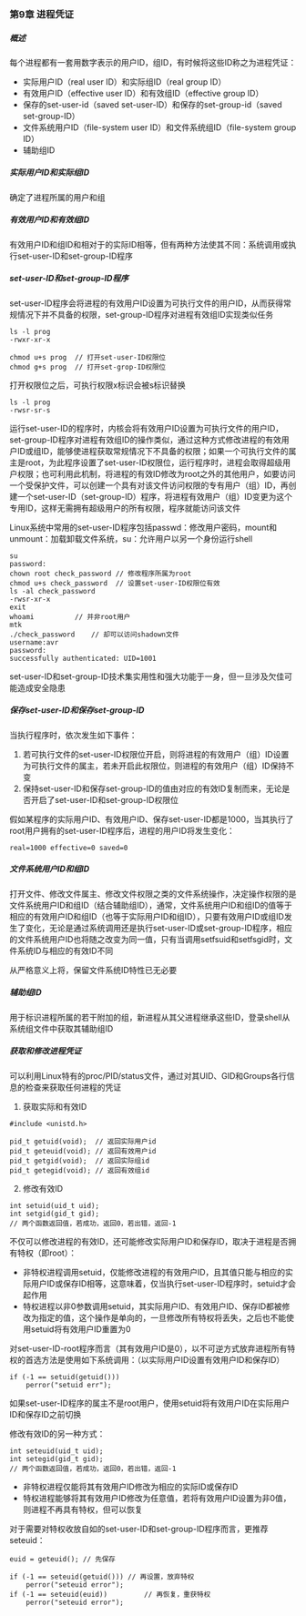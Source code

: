### 第9章 进程凭证

##### 概述

每个进程都有一套用数字表示的用户ID，组ID，有时候将这些ID称之为进程凭证：

* 实际用户ID（real user ID）和实际组ID（real group ID）
* 有效用户ID（effective user ID）和有效组ID（effective group ID）
* 保存的set-user-id（saved set-user-ID）和保存的set-group-id（saved set-group-ID）
* 文件系统用户ID（file-system user ID）和文件系统组ID（file-system group ID）
* 辅助组ID

##### 实际用户ID和实际组ID

确定了进程所属的用户和组

##### 有效用户ID和有效组ID

有效用户ID和组ID和相对于的实际ID相等，但有两种方法使其不同：系统调用或执行set-user-ID和set-group-ID程序

##### set-user-ID和set-group-ID程序

set-user-ID程序会将进程的有效用户ID设置为可执行文件的用户ID，从而获得常规情况下并不具备的权限，set-group-ID程序对进程有效组ID实现类似任务

```
ls -l prog
-rwxr-xr-x

chmod u+s prog	// 打开set-user-ID权限位
chmod g+s prog	// 打开set-grop-ID权限位
```

打开权限位之后，可执行权限x标识会被s标识替换

```
ls -l prog
-rwsr-sr-s
```

运行set-user-ID的程序时，内核会将有效用户ID设置为可执行文件的用户ID，set-group-ID程序对进程有效组ID的操作类似，通过这种方式修改进程的有效用户ID或组ID，能够使进程获取常规情况下不具备的权限；如果一个可执行文件的属主是root，为此程序设置了set-user-ID权限位，运行程序时，进程会取得超级用户权限；也可利用此机制，将进程的有效ID修改为root之外的其他用户，如要访问一个受保护文件，可以创建一个具有对该文件访问权限的专有用户（组）ID，再创建一个set-user-ID（set-group-ID）程序，将进程有效用户（组）ID变更为这个专用ID，这样无需拥有超级用户的所有权限，程序就能访问该文件

Linux系统中常用的set-user-ID程序包括passwd：修改用户密码，mount和unmount：加载卸载文件系统，su：允许用户以另一个身份运行shell

```
su
password:
chown root check_password // 修改程序所属为root
chmod u+s check_password  // 设置set-user-ID权限位有效
ls -al check_password
-rwsr-xr-x
exit
whoami			// 并非root用户
mtk
./check_password	// 却可以访问shadown文件
username:avr
password:
successfully authenticated: UID=1001
```

set-user-ID和set-group-ID技术集实用性和强大功能于一身，但一旦涉及欠佳可能造成安全隐患

##### 保存set-user-ID和保存set-group-ID

当执行程序时，依次发生如下事件：

1. 若可执行文件的set-user-ID权限位开启，则将进程的有效用户（组）ID设置为可执行文件的属主，若未开启此权限位，则进程的有效用户（组）ID保持不变
2. 保持set-user-ID和保存set-group-ID的值由对应的有效ID复制而来，无论是否开启了set-user-ID和set-group-ID权限位

假如某程序的实际用户ID、有效用户ID、保存set-user-ID都是1000，当其执行了root用户拥有的set-user-ID程序后，进程的用户ID将发生变化：

```
real=1000 effective=0 saved=0
```

##### 文件系统用户ID和组ID

打开文件、修改文件属主、修改文件权限之类的文件系统操作，决定操作权限的是文件系统用户ID和组ID（结合辅助组ID），通常，文件系统用户ID和组ID的值等于相应的有效用户ID和组ID（也等于实际用户ID和组ID），只要有效用户ID或组ID发生了变化，无论是通过系统调用还是执行set-user-ID或set-group-ID程序，相应的文件系统用户ID也将随之改变为同一值，只有当调用setfsuid和setfsgid时，文件系统ID与相应的有效ID不同

从严格意义上将，保留文件系统ID特性已无必要

##### 辅助组ID

用于标识进程所属的若干附加的组，新进程从其父进程继承这些ID，登录shell从系统组文件中获取其辅助组ID

##### 获取和修改进程凭证

可以利用Linux特有的proc/PID/status文件，通过对其UID、GID和Groups各行信息的检查来获取任何进程的凭证

1. 获取实际和有效ID

```
#include <unistd.h>

pid_t getuid(void);  // 返回实际用户id
pid_t geteuid(void); // 返回有效用户id
pid_t getgid(void);  // 返回实际组id
pid_t getegid(void); // 返回有效组id
```

2. 修改有效ID

```
int setuid(uid_t uid);
int setgid(gid_t gid);
// 两个函数返回值，若成功，返回0，若出错，返回-1
```

不仅可以修改进程的有效ID，还可能修改实际用户ID和保存ID，取决于进程是否拥有特权（即root）：

* 非特权进程调用setuid，仅能修改进程的有效用户ID，且其值只能与相应的实际用户ID或保存ID相等，这意味着，仅当执行set-user-ID程序时，setuid才会起作用
* 特权进程以非0参数调用setuid，其实际用户ID、有效用户ID、保存ID都被修改为指定的值，这个操作是单向的，一旦修改所有特权将丢失，之后也不能使用setuid将有效用户ID重置为0

对set-user-ID-root程序而言（其有效用户ID是0），以不可逆方式放弃进程所有特权的首选方法是使用如下系统调用：（以实际用户ID设置有效用户ID和保存ID）

```
if (-1 == setuid(getuid()))
	perror("setuid err");
```

如果set-user-ID程序的属主不是root用户，使用setuid将有效用户ID在实际用户ID和保存ID之前切换

修改有效ID的另一种方式：

```
int seteuid(uid_t uid);
int setegid(gid_t gid);
// 两个函数返回值，若成功，返回0，若出错，返回-1
```

* 非特权进程仅能将其有效用户ID修改为相应的实际ID或保存ID
* 特权进程能够将其有效用户ID修改为任意值，若将有效用户ID设置为非0值，则进程不再具有特权，但可以恢复

对于需要对特权收放自如的set-user-ID和set-group-ID程序而言，更推荐seteuid：

```
euid = geteuid(); // 先保存

if (-1 == seteuid(getuid())) // 再设置，放弃特权
	perror("seteuid error");
if (-1 == seteuid(euid))		 // 再恢复，重获特权
	perror("seteuid error");
```